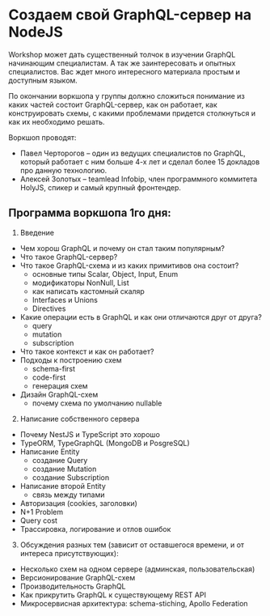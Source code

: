 # Создаем свой GraphQL-сервер на NodeJS

Workshop может дать существенный толчок в изучении GraphQL начинающим специалистам. А так же заинтересовать и опытных специалистов. Вас ждет много интересного материала простым и доступным языком.

По окончании воркшопа у группы должно сложиться понимание из каких частей состоит GraphQL-сервер, как он работает, как конструировать схемы, с какими проблемами придется столкнуться и как их необходимо решать.

Воркшоп проводят:
- Павел Черторогов – один из ведущих специалистов по GraphQL, который работает с ним больше 4-х лет и сделал более 15 докладов про данную технологию.
- Алексей Золотых – teamlead Infobip, член программного коммитета HolyJS, спикер и самый крупный фронтендер.

## Программа воркшопа 1го дня:

1) Введение
- Чем хорош GraphQL и почему он стал таким популярным?
- Что такое GraphQL-сервер?
- Что такое GraphQL-схема и из каких примитивов она состоит?
  - основные типы Scalar, Object, Input, Enum
  - модификаторы NonNull, List
  - как написать кастомный скаляр
  - Interfaces и Unions
  - Directives
- Какие операции есть в GraphQL и как они отличаются друг от друга?
  - query
  - mutation
  - subscription
- Что такое контекст и как он работает?
- Подходы к построению схем
  - schema-first
  - code-first
  - генерация схем
- Дизайн GraphQL-схем
  - почему схема по умолчанию nullable

2) Написание собственного сервера
- Почему NestJS и TypeScript это хорошо
- TypeORM, TypeGraphQL (MongoDB и PosgreSQL)
- Написание Entity
  - создание Query
  - создание Mutation
  - создание Subscription
- Написание второй Entity
  - связь между типами
- Авторизация (cookies, заголовки)
- N+1 Problem
- Query cost
- Трассировка, логирование и отлов ошибок

3) Обсуждения разных тем (зависит от оставшегося времени, и от интереса присутствующих):
- Несколько схем на одном сервере (админская, пользовательская)
- Версионирование GraphQL-схем
- Производительность GraphQL
- Как прикрутить GraphQL к существующему REST API
- Микросервисная архитектура: schema-stiching, Apollo Federation
